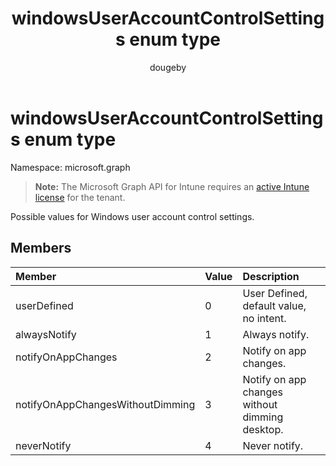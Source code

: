 ﻿---
title: "windowsUserAccountControlSettings enum type"
description: "Possible values for Windows user account control settings."
author: "dougeby"
localization_priority: Normal
ms.prod: "intune"
doc_type: enumPageType
---

# windowsUserAccountControlSettings enum type

Namespace: microsoft.graph

> **Note:** The Microsoft Graph API for Intune requires an [active Intune license](https://go.microsoft.com/fwlink/?linkid=839381) for the tenant.

Possible values for Windows user account control settings.

## Members

| Member                           | Value | Description                                    |
| :------------------------------- | :---- | :--------------------------------------------- |
| userDefined                      | 0     | User Defined, default value, no intent.        |
| alwaysNotify                     | 1     | Always notify.                                 |
| notifyOnAppChanges               | 2     | Notify on app changes.                         |
| notifyOnAppChangesWithoutDimming | 3     | Notify on app changes without dimming desktop. |
| neverNotify                      | 4     | Never notify.                                  |
